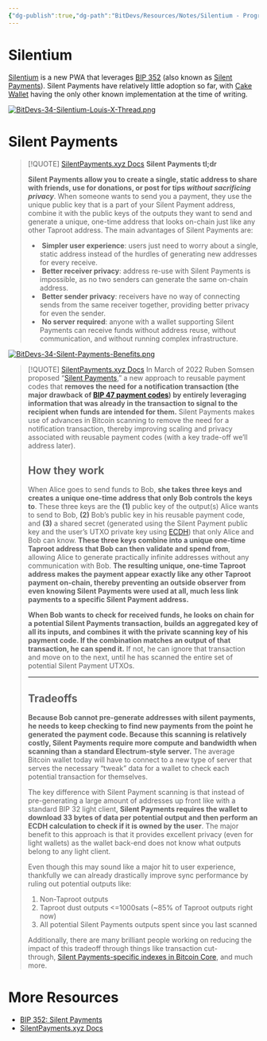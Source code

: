 ```yaml
---
{"dg-publish":true,"dg-path":"BitDevs/Resources/Notes/Silentium - Progressive Web App with Silent Payments.md","permalink":"/bit-devs/resources/notes/silentium-progressive-web-app-with-silent-payments/","title":"Silentium - Progressive Web App with Silent Payments","tags":["bitcoin","bitdevs","socratic-34","privacy","wallet"],"noteIcon":"3","created":"2024-05-18T12:41:34.067-10:00","updated":"2024-05-19T16:43:21.921-10:00"}
---
```




# Silentium

[Silentium](https://app.silentium.dev/) is a new PWA that leverages [BIP 352](https://bips.dev/352/) (also known as [Silent Payments](https://silentpayments.xyz/)). Silent Payments have relatively little adoption so far, with [Cake Wallet](https://cakewallet.com/) having the only other known implementation at the time of writing.

[![BitDevs-34-Silentium-Louis-X-Thread.png](/img/user/para/artifacts/BitDevs-34-Silentium-Louis-X-Thread.png)](https://x.com/TheSingerLouis/status/1790824126472667227)

# Silent Payments

> [!QUOTE] [SilentPayments.xyz Docs](https://silentpayments.xyz/docs/)
> **Silent Payments tl;dr**
> 
> **Silent Payments allow you to create a single, static address to share with friends, use for donations, or post for tips _without sacrificing privacy_**. When someone wants to send you a payment, they use the unique public key that is a part of your Silent Payment address, combine it with the public keys of the outputs they want to send and generate a unique, one-time address that looks on-chain just like any other Taproot address. The main advantages of Silent Payments are:
> -  **Simpler user experience**: users just need to worry about a single, static address instead of the hurdles of generating new addresses for every receive.
> -  **Better receiver privacy**: address re-use with Silent Payments is impossible, as no two senders can generate the same on-chain address.
> -  **Better sender privacy**: receivers have no way of connecting sends from the same receiver together, providing better privacy for even the sender.
> -  **No server required**: anyone with a wallet supporting Silent Payments can receive funds without address reuse, without communication, and without running complex infrastructure.

[![BitDevs-34-Silent-Payments-Benefits.png](/img/user/para/artifacts/BitDevs-34-Silent-Payments-Benefits.png)](https://silentpayments.xyz/)

> [!QUOTE] [SilentPayments.xyz Docs](https://silentpayments.xyz/docs/)
> In March of 2022 Ruben Somsen proposed “[Silent Payments](https://gist.github.com/RubenSomsen/c43b79517e7cb701ebf77eec6dbb46b8),” a new approach to reusable payment codes that **removes the need for a notification transaction (the major drawback of [BIP 47 payment codes](https://silentpayments.xyz/docs/comparing-proposals/bip47)) by entirely leveraging information that was already in the transaction to signal to the recipient when funds are intended for them.** Silent Payments makes use of advances in Bitcoin scanning to remove the need for a notification transaction, thereby improving scaling and privacy associated with reusable payment codes (with a key trade-off we’ll address later).
> 
> ## How they work
> 
> When Alice goes to send funds to Bob, **she takes three keys and creates a unique one-time address that only Bob controls the keys to**. These three keys are the **(1)** public key of the output(s) Alice wants to send to Bob, **(2)** Bob’s public key in his reusable payment code, and **(3)** a shared secret (generated using the Silent Payment public key and the user’s UTXO private key using [ECDH](https://en.wikipedia.org/wiki/Elliptic-curve_Diffie%E2%80%93Hellman)) that only Alice and Bob can know. **These three keys combine into a unique one-time Taproot address that Bob can then validate and spend from**, allowing Alice to generate practically infinite addresses without any communication with Bob. **The resulting unique, one-time Taproot address makes the payment appear exactly like any other Taproot payment on-chain, thereby preventing an outside observer from even knowing Silent Payments were used at all, much less link payments to a specific Silent Payment address.**
> 
> **When Bob wants to check for received funds, he looks on chain for a potential Silent Payments transaction, builds an aggregated key of all its inputs, and combines it with the private scanning key of his payment code. If the combination matches an output of that transaction, he can spend it.** If not, he can ignore that transaction and move on to the next, until he has scanned the entire set of potential Silent Payment UTXOs.
> 
> ---
> 
> ## Tradeoffs
> 
> **Because Bob cannot pre-generate addresses with silent payments, he needs to keep checking to find new payments from the point he generated the payment code. Because this scanning is relatively costly, Silent Payments require more compute and bandwidth when scanning than a standard Electrum-style server.** The average Bitcoin wallet today will have to connect to a new type of server that serves the necessary “tweak” data for a wallet to check each potential transaction for themselves.
> 
> The key difference with Silent Payment scanning is that instead of pre-generating a large amount of addresses up front like with a standard BIP 32 light client, **Silent Payments requires the wallet to download 33 bytes of data per potential output and then perform an ECDH calculation to check if it is owned by the user**. The major benefit to this approach is that it provides excellent privacy (even for light wallets) as the wallet back-end does not know what outputs belong to any light client.
> 
> Even though this may sound like a major hit to user experience, thankfully we can already drastically improve sync performance by ruling out potential outputs like:
> 1. Non-Taproot outputs
> 2. Taproot dust outputs <=1000sats (~85% of Taproot outputs right now)
> 3. All potential Silent Payments outputs spent since you last scanned
> 
> Additionally, there are many brilliant people working on reducing the impact of this tradeoff through things like transaction cut-through, [Silent Payments-specific indexes in Bitcoin Core](https://github.com/bitcoin/bitcoin/pull/28241#), and much more.

# More Resources
- [BIP 352: Silent Payments](https://bips.dev/352/)
- [SilentPayments.xyz Docs](https://silentpayments.xyz/)